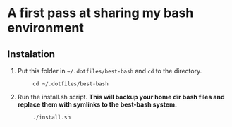 # A first pass at sharing my bash environment

## Instalation
1. Put this folder in `~/.dotfiles/best-bash` and `cd` to the directory.
```
        cd ~/.dotfiles/best-bash
```
2. Run the install.sh script. **This will backup your home dir bash files and replace them with symlinks to the best-bash system.**
```
        ./install.sh
```

